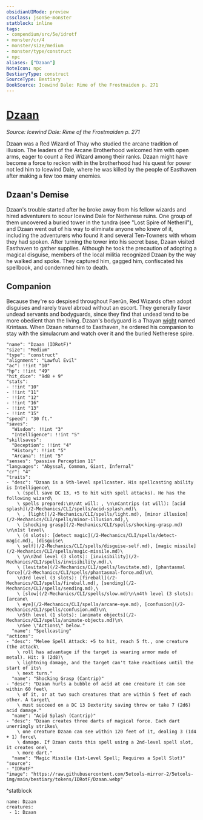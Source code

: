 ```yaml
---
obsidianUIMode: preview
cssclass: json5e-monster
statblock: inline
tags:
- compendium/src/5e/idrotf
- monster/cr/4
- monster/size/medium
- monster/type/construct
- npc
aliases: ["Dzaan"]
NoteIcon: npc
BestiaryType: construct
SourceType: Bestiary
BookSource: Icewind Dale: Rime of the Frostmaiden p. 271
---
```

# [Dzaan](2-Mechanics/CLI/bestiary/npc/dzaan-idrotf.md)
*Source: Icewind Dale: Rime of the Frostmaiden p. 271*  

Dzaan was a Red Wizard of Thay who studied the arcane tradition of illusion. The leaders of the Arcane Brotherhood welcomed him with open arms, eager to count a Red Wizard among their ranks. Dzaan might have become a force to reckon with in the brotherhood had his quest for power not led him to Icewind Dale, where he was killed by the people of Easthaven after making a few too many enemies.

## Dzaan's Demise

Dzaan's trouble started after he broke away from his fellow wizards and hired adventurers to scour Icewind Dale for Netherese ruins. One group of them uncovered a buried tower in the tundra (see "Lost Spire of Netheril"), and Dzaan went out of his way to eliminate anyone who knew of it, including the adventurers who found it and several Ten-Towners with whom they had spoken. After turning the tower into his secret base, Dzaan visited Easthaven to gather supplies. Although he took the precaution of adopting a magical disguise, members of the local militia recognized Dzaan by the way he walked and spoke. They captured him, gagged him, confiscated his spellbook, and condemned him to death.

## Companion

Because they're so despised throughout Faerûn, Red Wizards often adopt disguises and rarely travel abroad without an escort. They generally favor undead servants and bodyguards, since they find that undead tend to be more obedient than the living. Dzaan's bodyguard is a Thayan [wight](/2-Mechanics/CLI/bestiary/undead/wight.md) named Krintaas. When Dzaan returned to Easthaven, he ordered his companion to stay with the simulacrum and watch over it and the buried Netherese spire.

```statblock
"name": "Dzaan (IDRotF)"
"size": "Medium"
"type": "construct"
"alignment": "Lawful Evil"
"ac": !!int "10"
"hp": !!int "49"
"hit_dice": "9d8 + 9"
"stats":
- !!int "10"
- !!int "11"
- !!int "12"
- !!int "16"
- !!int "13"
- !!int "15"
"speed": "30 ft."
"saves":
  "Wisdom": !!int "3"
  "Intelligence": !!int "5"
"skillsaves":
  "Deception": !!int "4"
  "History": !!int "5"
  "Arcana": !!int "5"
"senses": "passive Perception 11"
"languages": "Abyssal, Common, Giant, Infernal"
"cr": "4"
"traits":
- "desc": "Dzaan is a 9th-level spellcaster. His spellcasting ability is Intelligence\
    \ (spell save DC 13, +5 to hit with spell attacks). He has the following wizard\
    \ spells prepared:\n\nAt will: , \n\nCantrips (at will): [acid splash](/2-Mechanics/CLI/spells/acid-splash.md)\
    \ , [light](/2-Mechanics/CLI/spells/light.md), [minor illusion](/2-Mechanics/CLI/spells/minor-illusion.md),\
    \ [shocking grasp](/2-Mechanics/CLI/spells/shocking-grasp.md) \n\n1st level\
    \ (4 slots): [detect magic](/2-Mechanics/CLI/spells/detect-magic.md), [disguise\
    \ self](/2-Mechanics/CLI/spells/disguise-self.md), [magic missile](/2-Mechanics/CLI/spells/magic-missile.md)\
    \ \n\n2nd level (3 slots): [invisibility](/2-Mechanics/CLI/spells/invisibility.md),\
    \ [levitate](/2-Mechanics/CLI/spells/levitate.md), [phantasmal force](/2-Mechanics/CLI/spells/phantasmal-force.md)\n\
    \n3rd level (3 slots): [fireball](/2-Mechanics/CLI/spells/fireball.md), [sending](/2-Mechanics/CLI/spells/sending.md),\
    \ [slow](/2-Mechanics/CLI/spells/slow.md)\n\n4th level (3 slots): [arcane\
    \ eye](/2-Mechanics/CLI/spells/arcane-eye.md), [confusion](/2-Mechanics/CLI/spells/confusion.md)\n\
    \n5th level (1 slots): [animate objects](/2-Mechanics/CLI/spells/animate-objects.md)\n\
    \nSee \"Actions\" below."
  "name": "Spellcasting"
"actions":
- "desc": "Melee Spell Attack: +5 to hit, reach 5 ft., one creature (the attack\
    \ roll has advantage if the target is wearing armor made of metal). Hit: 9 (2d8)\
    \ lightning damage, and the target can't take reactions until the start of its\
    \ next turn."
  "name": "Shocking Grasp (Cantrip)"
- "desc": "Dzaan hurls a bubble of acid at one creature it can see within 60 feet\
    \ of it, or at two such creatures that are within 5 feet of each other. A target\
    \ must succeed on a DC 13 Dexterity saving throw or take 7 (2d6) acid damage."
  "name": "Acid Splash (Cantrip)"
- "desc": "Dzaan creates three darts of magical force. Each dart unerringly strikes\
    \ one creature Dzaan can see within 120 feet of it, dealing 3 (1d4 + 1) force\
    \ damage. If Dzaan casts this spell using a 2nd-level spell slot, it creates one\
    \ more dart."
  "name": "Magic Missile (1st-Level Spell; Requires a Spell Slot)"
"source":
- "IDRotF"
"image": "https://raw.githubusercontent.com/5etools-mirror-2/5etools-img/main/bestiary/tokens/IDRotF/Dzaan.webp"
```
^statblock

```encounter-table
name: Dzaan
creatures:
 - 1: Dzaan
```